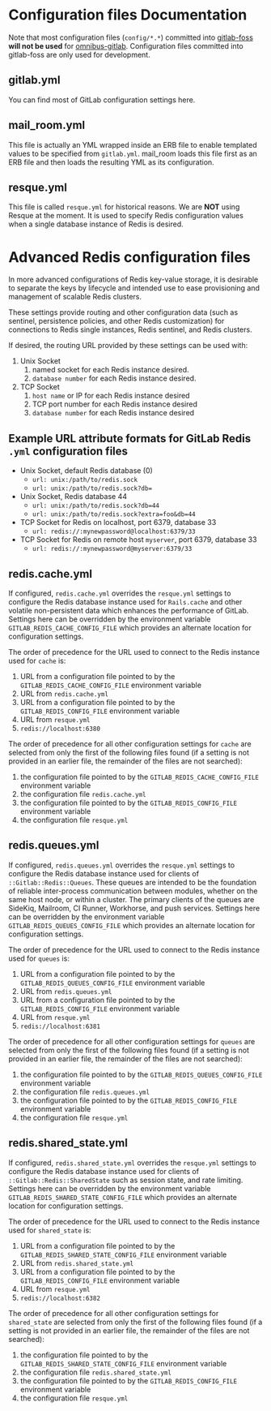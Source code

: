 # Configuration files Documentation

Note that most configuration files (`config/*.*`) committed into
[gitlab-foss](https://gitlab.com/gitlab-org/gitlab-foss) **will not be used** for
[omnibus-gitlab](https://gitlab.com/gitlab-org/omnibus-gitlab). Configuration
files committed into gitlab-foss are only used for development.

## gitlab.yml

You can find most of GitLab configuration settings here.

## mail_room.yml

This file is actually an YML wrapped inside an ERB file to enable templated
values to be specified from `gitlab.yml`. mail_room loads this file first as
an ERB file and then loads the resulting YML as its configuration.

## resque.yml

This file is called `resque.yml` for historical reasons. We are **NOT**
using Resque at the moment. It is used to specify Redis configuration
values when a single database instance of Redis is desired.

# Advanced Redis configuration files

In more advanced configurations of Redis key-value storage, it is desirable
to separate the keys by lifecycle and intended use to ease provisioning and
management of scalable Redis clusters.

These settings provide routing and other configuration data (such as sentinel,
persistence policies, and other Redis customization) for connections
to Redis single instances, Redis sentinel, and Redis clusters.

If desired, the routing URL provided by these settings can be used with:
1. Unix Socket
    1. named socket for each Redis instance desired.
    2. `database number` for each Redis instance desired.
2. TCP Socket
    1. `host name` or IP for each Redis instance desired
    2. TCP port number for each Redis instance desired
    3. `database number` for each Redis instance desired

## Example URL attribute formats for GitLab Redis `.yml` configuration files
* Unix Socket, default Redis database (0)
    * `url: unix:/path/to/redis.sock`
    * `url: unix:/path/to/redis.sock?db=`
* Unix Socket, Redis database 44
    * `url: unix:/path/to/redis.sock?db=44`
    * `url: unix:/path/to/redis.sock?extra=foo&db=44`
* TCP Socket for Redis on localhost, port 6379, database 33
    * `url: redis://:mynewpassword@localhost:6379/33`
* TCP Socket for Redis on remote host `myserver`, port 6379, database 33
    * `url: redis://:mynewpassword@myserver:6379/33`

## redis.cache.yml

If configured, `redis.cache.yml` overrides the
`resque.yml` settings to configure the Redis database instance
used for `Rails.cache` and other volatile non-persistent data which enhances
the performance of GitLab.
Settings here can be overridden by the environment variable
`GITLAB_REDIS_CACHE_CONFIG_FILE` which provides
an alternate location for configuration settings.

The order of precedence for the URL used to connect to the Redis instance
used for `cache` is:
1. URL from a configuration file pointed to by the
`GITLAB_REDIS_CACHE_CONFIG_FILE` environment variable
2. URL from `redis.cache.yml`
3. URL from a configuration file pointed to by the
`GITLAB_REDIS_CONFIG_FILE` environment variable
4. URL from `resque.yml`
5. `redis://localhost:6380`

The order of precedence for all other configuration settings for `cache`
are selected from only the first of the following files found (if a setting
is not provided in an earlier file, the remainder of the files are not
searched):
1. the configuration file pointed to by the
`GITLAB_REDIS_CACHE_CONFIG_FILE` environment variable
2. the configuration file `redis.cache.yml`
3. the configuration file pointed to by the
`GITLAB_REDIS_CONFIG_FILE` environment variable
4. the configuration file `resque.yml`

## redis.queues.yml

If configured, `redis.queues.yml` overrides the
`resque.yml` settings to configure the Redis database instance
used for clients of `::Gitlab::Redis::Queues`.
These queues are intended to be the foundation
of reliable inter-process communication between modules, whether on the same
host node, or within a cluster.   The primary clients of the queues are
SideKiq, Mailroom, CI Runner, Workhorse, and push services.  Settings here can
be overridden by the environment variable
`GITLAB_REDIS_QUEUES_CONFIG_FILE` which provides an alternate location for
configuration settings.

The order of precedence for the URL used to connect to the Redis instance
used for `queues` is:
1. URL from a configuration file pointed to by the
`GITLAB_REDIS_QUEUES_CONFIG_FILE` environment variable
2. URL from `redis.queues.yml`
3. URL from a configuration file pointed to by the
`GITLAB_REDIS_CONFIG_FILE` environment variable
4. URL from `resque.yml`
5. `redis://localhost:6381`

The order of precedence for all other configuration settings for `queues`
are selected from only the first of the following files found (if a setting
is not provided in an earlier file, the remainder of the files are not
searched):
1. the configuration file pointed to by the
`GITLAB_REDIS_QUEUES_CONFIG_FILE` environment variable
2. the configuration file `redis.queues.yml`
3. the configuration file pointed to by the
`GITLAB_REDIS_CONFIG_FILE` environment variable
4. the configuration file `resque.yml`

## redis.shared_state.yml

If configured, `redis.shared_state.yml` overrides the
`resque.yml` settings to configure the Redis database instance
used for clients of `::Gitlab::Redis::SharedState` such as session state,
and rate limiting.
Settings here can be overridden by the environment variable
`GITLAB_REDIS_SHARED_STATE_CONFIG_FILE` which provides
an alternate location for configuration settings.

The order of precedence for the URL used to connect to the Redis instance
used for `shared_state` is:
1. URL from a configuration file pointed to by the
`GITLAB_REDIS_SHARED_STATE_CONFIG_FILE` environment variable
2. URL from `redis.shared_state.yml`
3. URL from a configuration file pointed to by the
`GITLAB_REDIS_CONFIG_FILE` environment variable
4. URL from `resque.yml`
5. `redis://localhost:6382`

The order of precedence for all other configuration settings for `shared_state`
are selected from only the first of the following files found (if a setting
is not provided in an earlier file, the remainder of the files are not
searched):
1. the configuration file pointed to by the
`GITLAB_REDIS_SHARED_STATE_CONFIG_FILE` environment variable
2. the configuration file `redis.shared_state.yml`
3. the configuration file pointed to by the
`GITLAB_REDIS_CONFIG_FILE` environment variable
4. the configuration file `resque.yml`

